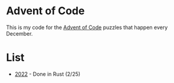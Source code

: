 # Advent of Code

This is my code for the [Advent of Code](https://adventofcode.com/) puzzles that happen every December.

# List
* [2022](https://github.com/SrGesus/AdventofCode/tree/main/AoC2022) - Done in Rust (2/25)
